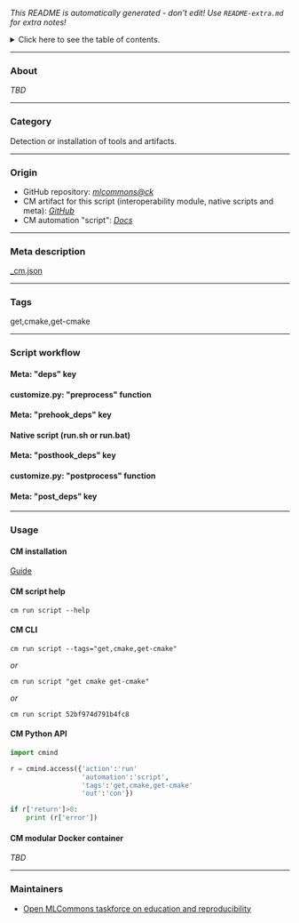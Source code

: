 *This README is automatically generated - don't edit! Use `README-extra.md` for extra notes!*

<details>
<summary>Click here to see the table of contents.</summary>

* [About](#about)
* [Category](#category)
* [Origin](#origin)
* [Meta description](#meta-description)
* [Tags](#tags)
* [Script workflow](#script-workflow)
* [Usage](#usage)
* [ CM installation](#-cm-installation)
* [ CM script help](#-cm-script-help)
* [ CM CLI](#-cm-cli)
* [ CM Python API](#-cm-python-api)
* [ CM modular Docker container](#-cm-modular-docker-container)
* [Maintainers](#maintainers)

</details>

___
### About

*TBD*
___
### Category

Detection or installation of tools and artifacts.
___
### Origin

* GitHub repository: *[mlcommons@ck](https://github.com/mlcommons/ck/tree/master/cm-mlops)*
* CM artifact for this script (interoperability module, native scripts and meta): *[GitHub](https://github.com/mlcommons/ck/tree/master/cm-mlops/script/get-cmake)*
* CM automation "script": *[Docs](https://github.com/octoml/ck/blob/master/docs/list_of_automations.md#script)*

___
### Meta description
[_cm.json](_cm.json)

___
### Tags
get,cmake,get-cmake

___
### Script workflow

  #### Meta: "deps" key

  #### customize.py: "preprocess" function

  #### Meta: "prehook_deps" key

  #### Native script (run.sh or run.bat)

  #### Meta: "posthook_deps" key

  #### customize.py: "postprocess" function

  #### Meta: "post_deps" key

___
### Usage

#### CM installation
[Guide](https://github.com/mlcommons/ck/blob/master/docs/installation.md)

#### CM script help
```cm run script --help```

#### CM CLI
`cm run script --tags="get,cmake,get-cmake"`

*or*

`cm run script "get cmake get-cmake"`

*or*

`cm run script 52bf974d791b4fc8`

#### CM Python API

```python
import cmind

r = cmind.access({'action':'run'
                  'automation':'script',
                  'tags':'get,cmake,get-cmake'
                  'out':'con'})

if r['return']>0:
    print (r['error'])
```

#### CM modular Docker container
*TBD*
___
### Maintainers

* [Open MLCommons taskforce on education and reproducibility](https://github.com/mlcommons/ck/blob/master/docs/mlperf-education-workgroup.md)